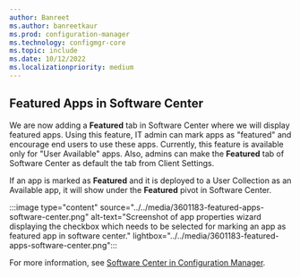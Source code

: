 ```yaml
---
author: Banreet
ms.author: banreetkaur
ms.prod: configuration-manager
ms.technology: configmgr-core
ms.topic: include
ms.date: 10/12/2022
ms.localizationpriority: medium
---
```

## <a name="bkmk_featured-apps-software-center"></a> Featured Apps in Software Center

<!--3601183-->
We are now adding a **Featured** tab in Software Center where we will display featured apps. 
Using this feature, IT admin can mark apps as "featured" and encourage end users to use these apps. 
Currently, this feature is available only for "User Available" apps. 
Also, admins can make the **Featured** tab of Software Center as default the tab from Client Settings. 

If an app is marked as **Featured** and it is deployed to a User Collection as an Available app, it will show under the **Featured** pivot in Software Center.

:::image type="content" source="../../media/3601183-featured-apps-software-center.png" alt-text="Screenshot of app properties wizard displaying the checkbox which needs to be selected for marking an app as featured app in software center." lightbox="../../media/3601183-featured-apps-software-center.png":::

For more information, see [Software Center in Configuration Manager](../../../../understand/software-center.md).
